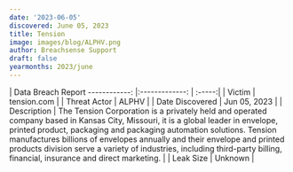 ```yaml
---
date: '2023-06-05'
discovered: June 05, 2023
title: Tension
image: images/blog/ALPHV.png
author: Breachsense Support
draft: false
yearmonths: 2023/june
---
```



| Data Breach Report
------------:     |:-------------:    | :-----:|
| Victim      | tension.com      | 
| Threat Actor      | ALPHV      | 
| Date Discovered      | Jun 05, 2023      | 
| Description      | The Tension Corporation is a privately held and operated company based in Kansas City, Missouri, it is a global leader in envelope, printed product, packaging and packaging automation solutions. Tension manufactures billions of envelopes annually and their envelope and printed products division serve a variety of industries, including third-party billing, financial, insurance and direct marketing.      | 
| Leak Size      | Unknown      | 

